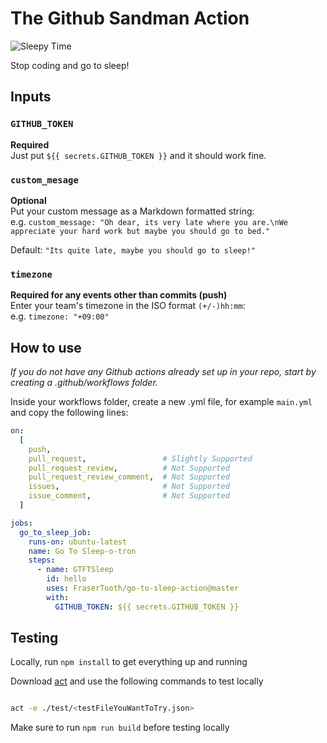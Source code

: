 # The Github Sandman Action

![Sleepy Time](https://media.giphy.com/media/mguPrVJAnEHIY/giphy.gif)

Stop coding and go to sleep!

## Inputs

### `GITHUB_TOKEN`

**Required**  
Just put `${{ secrets.GITHUB_TOKEN }}` and it should work fine.

### `custom_mesage`

**Optional**  
Put your custom message as a Markdown formatted string:  
e.g. `custom_message: "Oh dear, its very late where you are.\nWe appreciate your hard work but maybe you should go to bed."`

Default: `"Its quite late, maybe you should go to sleep!"`

### `timezone`

**Required for any events other than commits (push)**  
Enter your team's timezone in the ISO format `(+/-)hh:mm`:  
e.g. `timezone: "+09:00"`

## How to use

_If you do not have any Github actions already set up in your repo, start by creating a .github/workflows folder._

Inside your workflows folder, create a new .yml file, for example `main.yml` and copy the following lines:

```yml
on:
  [
    push,
    pull_request,                 # Slightly Supported
    pull_request_review,          # Not Supported
    pull_request_review_comment,  # Not Supported
    issues,                       # Not Supported
    issue_comment,                # Not Supported
  ]

jobs:
  go_to_sleep_job:
    runs-on: ubuntu-latest
    name: Go To Sleep-o-tron
    steps:
      - name: GTFTSleep
        id: hello
        uses: FraserTooth/go-to-sleep-action@master
        with:
          GITHUB_TOKEN: ${{ secrets.GITHUB_TOKEN }}
```

## Testing

Locally, run `npm install` to get everything up and running

Download [act](https://github.com/nektos/act) and use the following commands to test locally

```bash

act -e ./test/<testFileYouWantToTry.json>

```

Make sure to run `npm run build` before testing locally
